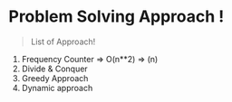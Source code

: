 # Problem Solving Approach !

> List of Approach!

1. Frequency Counter => O(n**2) => (n)
2. Divide & Conquer
3. Greedy Approach
4. Dynamic approach